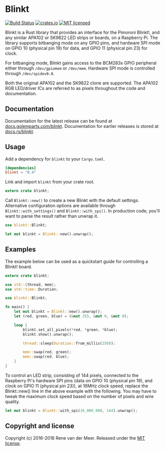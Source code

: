 # Blinkt

[![Build Status](https://travis-ci.org/golemparts/blinkt.svg?branch=master)](https://travis-ci.org/golemparts/blinkt)
[![crates.io](https://meritbadge.herokuapp.com/blinkt)](https://crates.io/crates/blinkt)
[![MIT licensed](https://img.shields.io/badge/license-MIT-blue.svg)](LICENSE)

Blinkt is a Rust library that provides an interface for the Pimoroni Blinkt!, and any similar APA102 or SK9822 LED strips or boards, on a Raspberry Pi. The library supports bitbanging mode on any GPIO pins, and hardware SPI mode on GPIO 10 (physical pin 19) for data, and GPIO 11 (physical pin 23) for clock.

For bitbanging mode, Blinkt gains access to the BCM283x GPIO peripheral either through `/dev/gpiomem` or `/dev/mem`. Hardware SPI mode is controlled through `/dev/spidev0.0`.

Both the original APA102 and the SK9822 clone are supported. The APA102 RGB LED/driver ICs are referred to as pixels throughout the code and documentation.

## Documentation

Documentation for the latest release can be found at [docs.golemparts.com/blinkt](https://docs.golemparts.com/blinkt). Documentation for earlier releases is stored at [docs.rs/blinkt](https://docs.rs/blinkt).

## Usage

Add a dependency for `blinkt` to your `Cargo.toml`.

```toml
[dependencies]
blinkt = "0.4"
```

Link and import `blinkt` from your crate root.

```rust
extern crate blinkt;
```

Call `Blinkt::new()` to create a new Blinkt with the default settings. Alternative configuration options are available through `Blinkt::with_settings()` and `Blinkt::with_spi()`. In production code, you'll want to parse the result rather than unwrap it. 

```rust
use blinkt::Blinkt;

let mut blinkt = Blinkt::new().unwrap();
```

## Examples

The example below can be used as a quickstart guide for controlling a Blinkt! board.

```rust
extern crate blinkt;

use std::{thread, mem};
use std::time::Duration;

use blinkt::Blinkt;

fn main() {
    let mut blinkt = Blinkt::new().unwrap();
    let (red, green, blue) = (&mut 255, &mut 0, &mut 0);

    loop {
        blinkt.set_all_pixels(*red, *green, *blue);
        blinkt.show().unwrap();

        thread::sleep(Duration::from_millis(250));

        mem::swap(red, green);
        mem::swap(red, blue);
    }
}
```

To control an LED strip, consisting of 144 pixels, connected to the Raspberry Pi's hardware SPI pins (data on GPIO 10 (physical pin 19), and clock on GPIO 11 (physical pin 23)), at 16MHz clock speed, replace the Blinkt::new() line in the above example with the following. You may have to tweak the maximum clock speed based on the number of pixels and wire quality.

```rust
let mut blinkt = Blinkt::with_spi(16_000_000, 144).unwrap();
```


## Copyright and license

Copyright (c) 2016-2018 Rene van der Meer. Released under the [MIT license](LICENSE).
